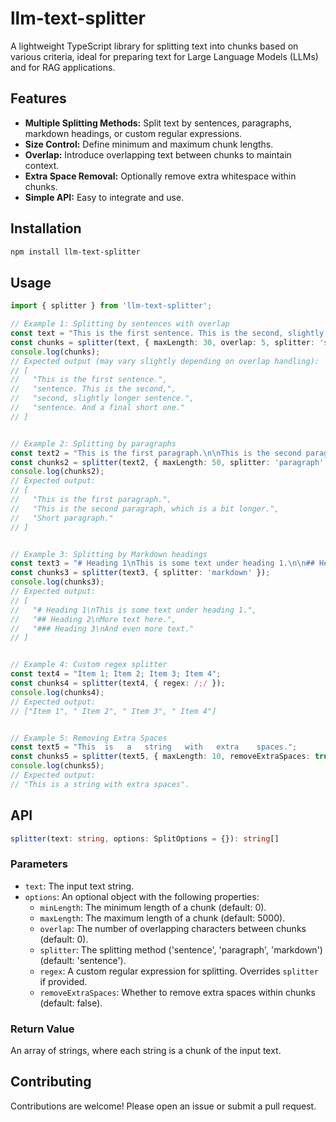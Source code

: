 
# llm-text-splitter

A lightweight TypeScript library for splitting text into chunks based on various criteria, ideal for preparing text for Large Language Models (LLMs) and for RAG applications.

## Features

* **Multiple Splitting Methods:** Split text by sentences, paragraphs, markdown headings, or custom regular expressions.
* **Size Control:** Define minimum and maximum chunk lengths.
* **Overlap:**  Introduce overlapping text between chunks to maintain context.
* **Extra Space Removal:** Optionally remove extra whitespace within chunks.
* **Simple API:** Easy to integrate and use.

## Installation

```bash
npm install llm-text-splitter
```


## Usage

```typescript
import { splitter } from 'llm-text-splitter';

// Example 1: Splitting by sentences with overlap
const text = "This is the first sentence. This is the second, slightly longer sentence. And a final short one.";
const chunks = splitter(text, { maxLength: 30, overlap: 5, splitter: 'sentence' });
console.log(chunks);
// Expected output (may vary slightly depending on overlap handling):
// [
//   "This is the first sentence.",
//   "sentence. This is the second,",
//   "second, slightly longer sentence.",
//   "sentence. And a final short one."
// ]


// Example 2: Splitting by paragraphs
const text2 = "This is the first paragraph.\n\nThis is the second paragraph, which is a bit longer.\n\nShort paragraph.";
const chunks2 = splitter(text2, { maxLength: 50, splitter: 'paragraph' });
console.log(chunks2);
// Expected output:
// [
//   "This is the first paragraph.",
//   "This is the second paragraph, which is a bit longer.",
//   "Short paragraph."
// ]


// Example 3: Splitting by Markdown headings
const text3 = "# Heading 1\nThis is some text under heading 1.\n\n## Heading 2\nMore text here.\n\n### Heading 3\nAnd even more text.";
const chunks3 = splitter(text3, { splitter: 'markdown' });
console.log(chunks3);
// Expected output:
// [
//   "# Heading 1\nThis is some text under heading 1.",
//   "## Heading 2\nMore text here.",
//   "### Heading 3\nAnd even more text."
// ]


// Example 4: Custom regex splitter
const text4 = "Item 1; Item 2; Item 3; Item 4";
const chunks4 = splitter(text4, { regex: /;/ });
console.log(chunks4);
// Expected output:
// ["Item 1", " Item 2", " Item 3", " Item 4"]


// Example 5: Removing Extra Spaces
const text5 = "This  is   a   string   with   extra    spaces.";
const chunks5 = splitter(text5, { maxLength: 10, removeExtraSpaces: true });
console.log(chunks5);
// Expected output:
// "This is a string with extra spaces".
```

## API

```typescript
splitter(text: string, options: SplitOptions = {}): string[]
```

### Parameters

* `text`: The input text string.
* `options`: An optional object with the following properties:
    * `minLength`: The minimum length of a chunk (default: 0).
    * `maxLength`: The maximum length of a chunk (default: 5000).
    * `overlap`: The number of overlapping characters between chunks (default: 0).
    * `splitter`: The splitting method ('sentence', 'paragraph', 'markdown') (default: 'sentence').
    * `regex`: A custom regular expression for splitting.  Overrides `splitter` if provided.
    * `removeExtraSpaces`: Whether to remove extra spaces within chunks (default: false).


### Return Value

An array of strings, where each string is a chunk of the input text.


## Contributing

Contributions are welcome!  Please open an issue or submit a pull request.

